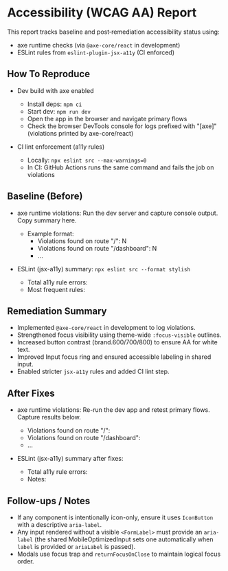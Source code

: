 # Accessibility (WCAG AA) Report

This report tracks baseline and post‑remediation accessibility status using:
- axe runtime checks (via `@axe-core/react` in development)
- ESLint rules from `eslint-plugin-jsx-a11y` (CI enforced)

## How To Reproduce

- Dev build with axe enabled
  - Install deps: `npm ci`
  - Start dev: `npm run dev`
  - Open the app in the browser and navigate primary flows
  - Check the browser DevTools console for logs prefixed with "[axe]" (violations printed by axe-core/react)

- CI lint enforcement (a11y rules)
  - Locally: `npx eslint src --max-warnings=0`
  - In CI: GitHub Actions runs the same command and fails the job on violations

## Baseline (Before)

- axe runtime violations: Run the dev server and capture console output. Copy summary here.
  - Example format:
    - Violations found on route "/": N
    - Violations found on route "/dashboard": N
    - …

- ESLint (jsx-a11y) summary: `npx eslint src --format stylish`
  - Total a11y rule errors: <fill-in-after-run>
  - Most frequent rules: <fill-in-after-run>

## Remediation Summary

- Implemented `@axe-core/react` in development to log violations.
- Strengthened focus visibility using theme-wide `:focus-visible` outlines.
- Increased button contrast (brand.600/700/800) to ensure AA for white text.
- Improved Input focus ring and ensured accessible labeling in shared input.
- Enabled stricter `jsx-a11y` rules and added CI lint step.

## After Fixes

- axe runtime violations: Re-run the dev app and retest primary flows. Capture results below.
  - Violations found on route "/": <fill-in-after-run>
  - Violations found on route "/dashboard": <fill-in-after-run>
  - …

- ESLint (jsx-a11y) summary after fixes:
  - Total a11y rule errors: <fill-in-after-run>
  - Notes: <optional>

## Follow-ups / Notes

- If any component is intentionally icon-only, ensure it uses `IconButton` with a descriptive `aria-label`.
- Any input rendered without a visible `<FormLabel>` must provide an `aria-label` (the shared MobileOptimizedInput sets one automatically when `label` is provided or `ariaLabel` is passed).
- Modals use focus trap and `returnFocusOnClose` to maintain logical focus order.

